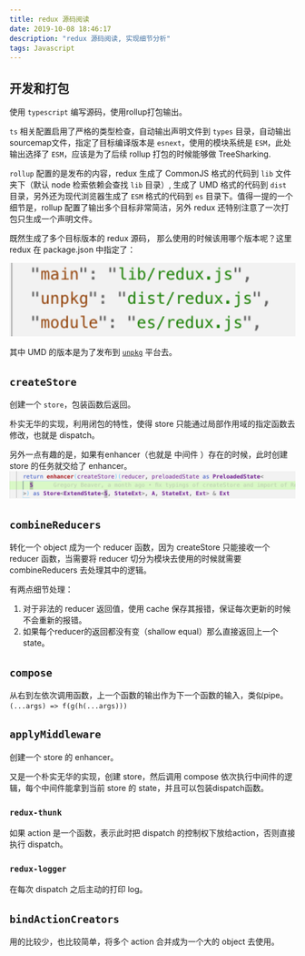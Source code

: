 ```yaml
---
title: redux 源码阅读
date: 2019-10-08 18:46:17
description: "redux 源码阅读, 实现细节分析"
tags: Javascript
---
```


## 开发和打包
使用 `typescript` 编写源码，使用rollup打包输出。

`ts` 相关配置启用了严格的类型检查，自动输出声明文件到 `types` 目录，自动输出sourcemap文件，指定了目标编译版本是 `esnext`，使用的模块系统是 `ESM`，此处输出选择了 `ESM`，应该是为了后续 rollup 打包的时候能够做 TreeSharking. 

`rollup` 配置的是发布的内容，redux 生成了 CommonJS 格式的代码到 `lib` 文件夹下（默认 node 检索依赖会查找 `lib` 目录）, 生成了 UMD 格式的代码到 `dist` 目录，另外还为现代浏览器生成了 `ESM` 格式的代码到 `es` 目录下。值得一提的一个细节是，rollup 配置了输出多个目标非常简洁，另外 redux 还特别注意了一次打包只生成一个声明文件。

既然生成了多个目标版本的 redux 源码， 那么使用的时候该用哪个版本呢？这里 redux 在 package.json 中指定了：

![9d79039cb99df2dce0e2fa31ecef9323.png](/images/redux-source-code-reading/1.png)

其中 UMD 的版本是为了发布到 [`unpkg`](https://unpkg.com) 平台去。

## `createStore`
创建一个 `store`，包装函数后返回。

朴实无华的实现，利用闭包的特性，使得 store 只能通过局部作用域的指定函数去修改，也就是 dispatch。

另外一点有趣的是，如果有enhancer（也就是 中间件 ）存在的时候，此时创建 store 的任务就交给了 enhancer。
![a6943de5d7bf11ffc9c312a38b70602a.png](/images/redux-source-code-reading/2.png)


## `combineReducers`
转化一个 object 成为一个 reducer 函数，因为 createStore 只能接收一个 reducer 函数，当需要将 reducer 切分为模块去使用的时候就需要 combineReducers 去处理其中的逻辑。

有两点细节处理：
1. 对于非法的 reducer 返回值，使用 cache 保存其报错，保证每次更新的时候不会重新的报错。
2. 如果每个reducer的返回都没有变（shallow equal）那么直接返回上一个 state。

## `compose`
从右到左依次调用函数，上一个函数的输出作为下一个函数的输入，类似pipe。 `(...args) => f(g(h(...args)))`

## `applyMiddleware`
创建一个 store 的 enhancer。

又是一个朴实无华的实现，创建 store，然后调用 compose 依次执行中间件的逻辑，每个中间件能拿到当前 store 的 state，并且可以包装dispatch函数。

### `redux-thunk`
如果 action 是一个函数，表示此时把 dispatch 的控制权下放给action，否则直接执行 dispatch。

### `redux-logger`
在每次 dispatch 之后主动的打印 log。

## `bindActionCreators`
用的比较少，也比较简单，将多个 action 合并成为一个大的 object 去使用。